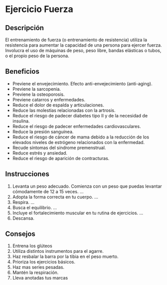 # Ejercicio Fuerza

## Descripción
El entrenamiento de fuerza (o entrenamiento de resistencia) utiliza la resistencia para aumentar la capacidad de una persona para ejercer fuerza. Involucra el uso de máquinas de peso, peso libre, bandas elásticas o tubos, o el propio peso de la persona.

## Beneficios
- Previene el envejecimiento. Efecto anti-envejecimiento (anti-aging). 
- Previene la sarcopenia.
- Previene la osteoporosis. 
- Previene catarros y enfermedades.
- Reduce el dolor de espalda y articulaciones.
- Reduce las molestias relacionadas con la artrosis.
- Reduce el riesgo de padecer diabetes tipo II y de la necesidad de insulina.
- Reduce el riesgo de padecer enfermedades cardiovasculares.
- Reduce la presión sanguínea.
- Reduce el riesgo de cáncer de mama debido a la reducción de los elevados niveles de estrógeno relacionados con la enfermedad.
- Recude síntomas del síndrome premenstrual.
- Reduce estrés y ansiedad.
- Reduce el riesgo de aparición de contracturas.

## Instrucciones
1. Levanta un peso adecuado. Comienza con un peso que puedas levantar cómodamente de 12 a 15 veces. ...
2. Adopta la forma correcta en tu cuerpo. ...
3. Respira. ...
4. Busca el equilibrio. ...
5. Incluye el fortalecimiento muscular en tu rutina de ejercicios. ...
6. Descansa.

## Consejos
1. Entrena los glúteos
2.  Utiliza distintos instrumentos para el agarre.
3. Haz resbalar la barra por la tibia en el peso muerto.
4. Prioriza los ejercicios básicos.
5. Haz mas series pesadas.
6. Mantén la respiración.
7. Lleva anotadas tus marcas
